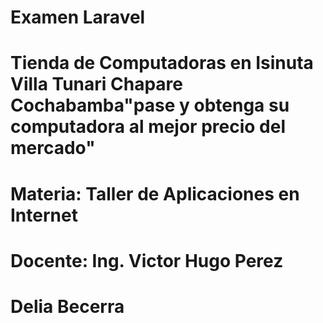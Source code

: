 
# Examen Laravel
# Tienda de Computadoras en Isinuta Villa Tunari Chapare Cochabamba"pase y obtenga su computadora al mejor precio del mercado"
# Materia: Taller de Aplicaciones en Internet
# Docente: Ing. Victor Hugo Perez
# Delia Becerra